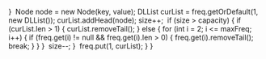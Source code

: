}
​
Node node = new Node(key, value);
DLList curList = freq.getOrDefault(1, new DLList());
curList.addHead(node);
size++;
​
if (size > capacity) {
if (curList.len > 1) {
curList.removeTail();
} else {
for (int i = 2; i <= maxFreq; i++) {
if (freq.get(i) != null && freq.get(i).len > 0) {
freq.get(i).removeTail();
break;
}
}
}
​
size--;
}
​
freq.put(1, curList);
}
}
```